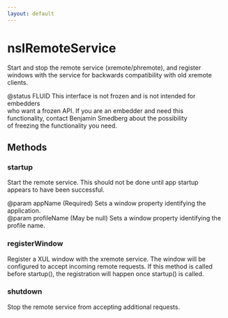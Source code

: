 ```yaml
---
layout: default
---
```


# nsIRemoteService #
  
Start and stop the remote service (xremote/phremote), and register  
windows with the service for backwards compatibility with old xremote  
clients.  
  
@status FLUID This interface is not frozen and is not intended for embedders  
              who want a frozen API. If you are an embedder and need this  
              functionality, contact Benjamin Smedberg about the possibility  
              of freezing the functionality you need.  
  

## Methods ##

### startup ###
  
Start the remote service. This should not be done until app startup  
appears to have been successful.  
  
@param appName     (Required) Sets a window property identifying the  
                   application.  
@param profileName (May be null) Sets a window property identifying the  
                   profile name.  
  

### registerWindow ###
  
Register a XUL window with the xremote service. The window will be  
configured to accept incoming remote requests. If this method is called  
before startup(), the registration will happen once startup() is called.  
  

### shutdown ###
  
Stop the remote service from accepting additional requests.  
  
